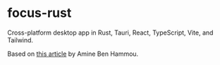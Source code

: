 # focus-rust
Cross-platform desktop app in Rust, Tauri, React, TypeScript, Vite, and Tailwind.

Based on [this article]( https://betterprogramming.pub/how-i-created-the-focus-app-using-react-and-rust-fd8fd072d1a7) by Amine Ben Hammou.
